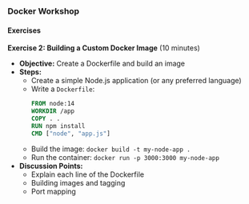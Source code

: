 ### Docker Workshop

#### **Exercises**

**Exercise 2: Building a Custom Docker Image** (10 minutes)
   - **Objective:** Create a Dockerfile and build an image
   - **Steps:**
     - Create a simple Node.js application (or any preferred language)
     - Write a `Dockerfile`:
       ```dockerfile
       FROM node:14
       WORKDIR /app
       COPY . .
       RUN npm install
       CMD ["node", "app.js"]
       ```
     - Build the image: `docker build -t my-node-app .`
     - Run the container: `docker run -p 3000:3000 my-node-app`
   - **Discussion Points:**
     - Explain each line of the Dockerfile
     - Building images and tagging
     - Port mapping
